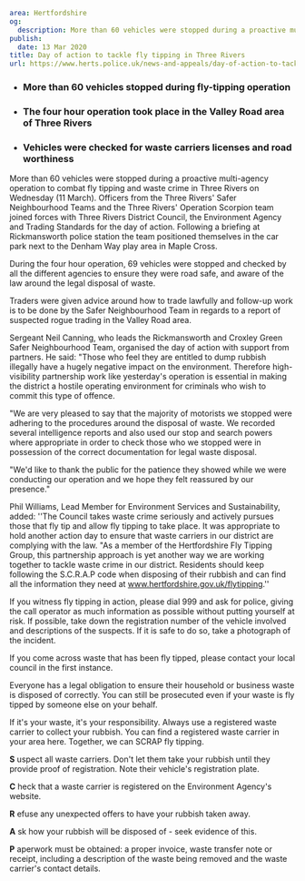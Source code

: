 ```yaml
area: Hertfordshire
og:
  description: More than 60 vehicles were stopped during a proactive multi-agency operation to combat fly tipping and waste crime in Three Rivers on Wednesday (11 March).
publish:
  date: 13 Mar 2020
title: Day of action to tackle fly tipping in Three Rivers
url: https://www.herts.police.uk/news-and-appeals/day-of-action-to-tackle-fly-tipping-in-three-rivers-1534
```

* ### More than 60 vehicles stopped during fly-tipping operation

 * ### The four hour operation took place in the Valley Road area of Three Rivers

 * ### Vehicles were checked for waste carriers licenses and road worthiness

More than 60 vehicles were stopped during a proactive multi-agency operation to combat fly tipping and waste crime in Three Rivers on Wednesday (11 March).
Officers from the Three Rivers' Safer Neighbourhood Teams and the Three Rivers' Operation Scorpion team joined forces with Three Rivers District Council, the Environment Agency and Trading Standards for the day of action.
Following a briefing at Rickmansworth police station the team positioned themselves in the car park next to the Denham Way play area in Maple Cross.

During the four hour operation, 69 vehicles were stopped and checked by all the different agencies to ensure they were road safe, and aware of the law around the legal disposal of waste.

Traders were given advice around how to trade lawfully and follow-up work is to be done by the Safer Neighbourhood Team in regards to a report of suspected rogue trading in the Valley Road area.

Sergeant Neil Canning, who leads the Rickmansworth and Croxley Green Safer Neighbourhood Team, organised the day of action with support from partners.
He said: "Those who feel they are entitled to dump rubbish illegally have a hugely negative impact on the environment. Therefore high-visibility partnership work like yesterday's operation is essential in making the district a hostile operating environment for criminals who wish to commit this type of offence.

"We are very pleased to say that the majority of motorists we stopped were adhering to the procedures around the disposal of waste. We recorded several intelligence reports and also used our stop and search powers where appropriate in order to check those who we stopped were in possession of the correct documentation for legal waste disposal.

"We'd like to thank the public for the patience they showed while we were conducting our operation and we hope they felt reassured by our presence."

Phil Williams, Lead Member for Environment Services and Sustainability, added: ''The Council takes waste crime seriously and actively pursues those that fly tip and allow fly tipping to take place. It was appropriate to hold another action day to ensure that waste carriers in our district are complying with the law.
"As a member of the Hertfordshire Fly Tipping Group, this partnership approach is yet another way we are working together to tackle waste crime in our district. Residents should keep following the S.C.R.A.P code when disposing of their rubbish and can find all the information they need at www.hertfordshire.gov.uk/flytipping.''

If you witness fly tipping in action, please dial 999 and ask for police, giving the call operator as much information as possible without putting yourself at risk. If possible, take down the registration number of the vehicle involved and descriptions of the suspects. If it is safe to do so, take a photograph of the incident.

If you come across waste that has been fly tipped, please contact your local council in the first instance.

Everyone has a legal obligation to ensure their household or business waste is disposed of correctly. You can still be prosecuted even if your waste is fly tipped by someone else on your behalf.

If it's your waste, it's your responsibility. Always use a registered waste carrier to collect your rubbish. You can find a registered waste carrier in your area here. Together, we can SCRAP fly tipping.

 **S** uspect all waste carriers. Don't let them take your rubbish until they provide proof of registration. Note their vehicle's registration plate.

**C** heck that a waste carrier is registered on the Environment Agency's website.

**R** efuse any unexpected offers to have your rubbish taken away.

**A** sk how your rubbish will be disposed of - seek evidence of this.

**P** aperwork must be obtained: a proper invoice, waste transfer note or receipt, including a description of the waste being removed and the waste carrier's contact details.
